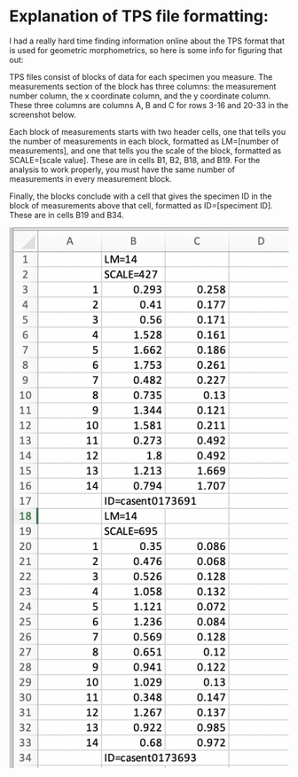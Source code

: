 # Explanation of TPS file formatting:
I had a really hard time finding information online about the TPS format that is used for geometric morphometrics, so here is some info for figuring that out:

TPS files consist of blocks of data for each specimen you measure. The measurements section of the block has three columns: the measurement number column, the x coordinate column, and the y coordinate column. These three columns are columns A, B and C for rows 3-16 and 20-33 in the screenshot below. 

Each block of measurements starts with two header cells, one that tells you the number of measurements in each block, formatted as LM=[number of measurements], and one that tells you the scale of the block, formatted as SCALE=[scale value]. These are in cells B1, B2, B18, and B19. For the analysis to work properly, you must have the same number of measurements in every measurement block. 

Finally, the blocks conclude with a cell that gives the specimen ID in the block of measurements above that cell, formatted as ID=[speciment ID]. These are in cells B19 and B34. 

![TPS example](https://github.com/Moreau-Lab/MorphologyAndPCAs/blob/main/Images/TPSexample.png?raw=true)